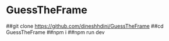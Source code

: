 # GuessTheFrame

##git clone https://github.com/dineshhdini/GuessTheFrame
##cd GuessTheFrame
##npm i
##npm run dev